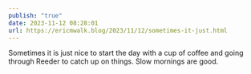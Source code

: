 ```yaml
---
publish: "true"
date: 2023-11-12 08:28:01
url: https://ericmwalk.blog/2023/11/12/sometimes-it-just.html
---
```


Sometimes it is just nice to start the day with a cup of coffee and going through Reeder to catch up on things. Slow mornings are good.